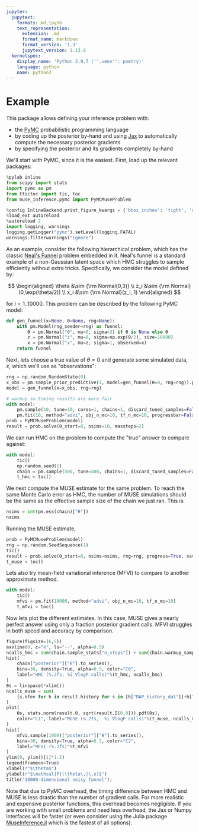```yaml
---
jupyter:
  jupytext:
    formats: md,ipynb
    text_representation:
      extension: .md
      format_name: markdown
      format_version: '1.3'
      jupytext_version: 1.13.8
  kernelspec:
    display_name: 'Python 3.9.7 (''.venv'': poetry)'
    language: python
    name: python3
---
```


# Example


This package allows defining your inference problem with:

* the [PyMC](https://docs.pymc.io/) probabilistic programming language
* by coding up the posterior by-hand and using [Jax](https://jax.readthedocs.io/) to automatically compute the necessary posterior gradients
* by specifying the posterior and its gradients completely by-hand

We'll start with PyMC, since it is the easiest. First, load up the relevant packages:

```python
%pylab inline
from scipy import stats
import pymc as pm
from ttictoc import tic, toc
from muse_inference.pymc import PyMCMuseProblem
```

```python nbsphinx="hidden" tags=[]
%config InlineBackend.print_figure_kwargs = {'bbox_inches': 'tight', 'dpi': 110}
%load_ext autoreload
%autoreload 2
import logging, warnings
logging.getLogger("pymc").setLevel(logging.FATAL)
warnings.filterwarnings("ignore")
```

As an example, consider the following hierarchical problem, which has the classic [Neal's Funnel](https://mc-stan.org/docs/2_18/stan-users-guide/reparameterization-section.html) problem embedded in it. Neal's funnel is a standard example of a non-Gaussian latent space which HMC struggles to sample efficiently without extra tricks. Specifically, we consider the model defined by:

$$
\begin{aligned}
\theta &\sim {\rm Normal(0,3)} \\ 
z_i &\sim {\rm Normal}(0,\exp(\theta/2)) \\ 
x_i &\sim {\rm Normal}(z_i, 1)
\end{aligned}
$$

for $i=1..10000$. This problem can be described by the following PyMC model:

```python
def gen_funnel(x=None, θ=None, rng=None):
    with pm.Model(rng_seeder=rng) as funnel:
        θ = pm.Normal("θ", mu=0, sigma=3) if θ is None else θ
        z = pm.Normal("z", mu=0, sigma=np.exp(θ/2), size=10000)
        x = pm.Normal("x", mu=z, sigma=1, observed=x)
    return funnel
```

Next, lets choose a true value of $\theta=0$ and generate some simulated data, $x$, which we'll use as "observations":

```python
rng = np.random.RandomState(0)
x_obs = pm.sample_prior_predictive(1, model=gen_funnel(θ=0, rng=rng)).prior.x[0,0]
model = gen_funnel(x=x_obs, rng=rng)
```

```python nbsphinx="hidden" tags=[]
# warmup so timing results are more fair
with model:
    pm.sample(10, tune=10, cores=1, chains=1, discard_tuned_samples=False, random_seed=0, progressbar=False)
    pm.fit(10, method="advi", obj_n_mc=10, tf_n_mc=10, progressbar=False)
prob = PyMCMuseProblem(model)
result = prob.solve(θ_start=0, nsims=10, maxsteps=2)
```

We can run HMC on the problem to compute the "true" answer to compare against:

```python
with model:
    tic()
    np.random.seed(1)
    chain = pm.sample(500, tune=500, chains=1, discard_tuned_samples=False)
    t_hmc = toc()
```

We next compute the MUSE estimate for the same problem. To reach the same Monte Carlo error as HMC, the number of MUSE simulations should be the same as the effective sample size of the chain we just ran. This is:

```python
nsims = int(pm.ess(chain)["θ"])
nsims
```

Running the MUSE estimate, 

```python
prob = PyMCMuseProblem(model)
rng = np.random.SeedSequence(1)
tic()
result = prob.solve(θ_start=0, nsims=nsims, rng=rng, progress=True, save_MAP_history=True)
t_muse = toc()
```

Lets also try mean-field variational inference (MFVI) to compare to another approximate method.

```python
with model:
    tic()
    mfvi = pm.fit(10000, method="advi", obj_n_mc=10, tf_n_mc=10)
    t_mfvi = toc()
```

Now lets plot the different estimates. In this case, MUSE gives a nearly perfect answer using only a fraction posterior gradient calls. MFVI struggles in both speed and accuracy by comparison.

```python
figure(figsize=(6,5))
axvline(0, c="k", ls="--", alpha=0.5)
ncalls_hmc = sum(chain.sample_stats["n_steps"]) + sum(chain.warmup_sample_stats["n_steps"])
hist(
    chain["posterior"]["θ"].to_series(), 
    bins=30, density=True, alpha=0.5, color="C0",
    label="HMC (%.2fs, %i ∇logP calls)"%(t_hmc, ncalls_hmc)
)
θs = linspace(*xlim())
ncalls_muse = sum(
    [s.nfev for h in result.history for s in [h["MAP_history_dat"]]+h["MAP_history_sims"]]
)
plot(
    θs, stats.norm(result.θ, sqrt(result.Σ[0,0])).pdf(θs), 
    color="C1", label="MUSE (%.2fs,  %i ∇logP calls)"%(t_muse, ncalls_muse)
)
hist(
    mfvi.sample(1000)["posterior"]["θ"].to_series(), 
    bins=30, density=True, alpha=0.5, color="C2",
    label="MFVI (%.2fs)"%t_mfvi
)
ylim(0, ylim()[1]*1.2)
legend(frameon=True)
xlabel(r"$\theta$")
ylabel(r"$\mathcal{P}(\theta\,|\,x)$")
title("10000-dimensional noisy funnel");
```

Note that due to PyMC overhead, the timing difference between HMC and MUSE is less drastic than the number of gradient calls. For more realistic and expensive posterior functions, this overhead becomes negligible. If you are working with small problems and need less overhead, the Jax or Numpy interfaces will be faster (or even consider using the Julia package [MuseInference.jl](https://cosmicmar.com/MuseInference.jl) which is the fastest of all options).
